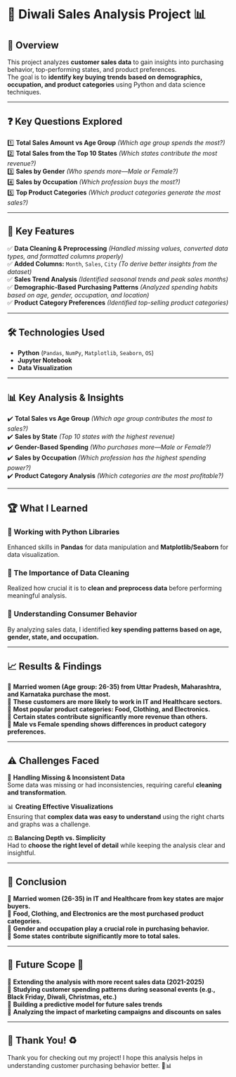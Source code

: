 # 🛒 Diwali Sales Analysis Project 📊  

## 📌 Overview  
This project analyzes **customer sales data** to gain insights into purchasing behavior, top-performing states, and product preferences.  
The goal is to **identify key buying trends based on demographics, occupation, and product categories** using Python and data science techniques.  

---

## ❓ Key Questions Explored  
1️⃣ **Total Sales Amount vs Age Group** *(Which age group spends the most?)*  
2️⃣ **Total Sales from the Top 10 States** *(Which states contribute the most revenue?)*  
3️⃣ **Sales by Gender** *(Who spends more—Male or Female?)*  
4️⃣ **Sales by Occupation** *(Which profession buys the most?)*  
5️⃣ **Top Product Categories** *(Which product categories generate the most sales?)*  

---

## 🔑 Key Features  
✅ **Data Cleaning & Preprocessing** *(Handled missing values, converted data types, and formatted columns properly)*  
✅ **Added Columns:** `Month`, `Sales`, `City` *(To derive better insights from the dataset)*  
✅ **Sales Trend Analysis** *(Identified seasonal trends and peak sales months)*  
✅ **Demographic-Based Purchasing Patterns** *(Analyzed spending habits based on age, gender, occupation, and location)*  
✅ **Product Category Preferences** *(Identified top-selling product categories)*  

---

## 🛠️ Technologies Used  
- **Python** (`Pandas`, `NumPy`, `Matplotlib`, `Seaborn`, `OS`)  
- **Jupyter Notebook**  
- **Data Visualization**  

---

## 📊 Key Analysis & Insights  
✔️ **Total Sales vs Age Group** *(Which age group contributes the most to sales?)*  
✔️ **Sales by State** *(Top 10 states with the highest revenue)*  
✔️ **Gender-Based Spending** *(Who purchases more—Male or Female?)*  
✔️ **Sales by Occupation** *(Which profession has the highest spending power?)*  
✔️ **Product Category Analysis** *(Which categories are the most profitable?)*  

---

## 🏆 What I Learned  
### 🔹 Working with Python Libraries  
Enhanced skills in **Pandas** for data manipulation and **Matplotlib/Seaborn** for data visualization.  

### 🔹 The Importance of Data Cleaning  
Realized how crucial it is to **clean and preprocess data** before performing meaningful analysis.  

### 🔹 Understanding Consumer Behavior  
By analyzing sales data, I identified **key spending patterns based on age, gender, state, and occupation.**  

---

## 📈 Results & Findings  
📍 **Married women (Age group: 26-35) from Uttar Pradesh, Maharashtra, and Karnataka purchase the most.**  
📍 **These customers are more likely to work in IT and Healthcare sectors.**  
📍 **Most popular product categories: Food, Clothing, and Electronics.**  
📍 **Certain states contribute significantly more revenue than others.**  
📍 **Male vs Female spending shows differences in product category preferences.**  

---

## ⚠️ Challenges Faced  
🚧 **Handling Missing & Inconsistent Data**  
Some data was missing or had inconsistencies, requiring careful **cleaning and transformation**.  

📊 **Creating Effective Visualizations**  
Ensuring that **complex data was easy to understand** using the right charts and graphs was a challenge.  

⚖️ **Balancing Depth vs. Simplicity**  
Had to **choose the right level of detail** while keeping the analysis clear and insightful.  

---

## 📌 Conclusion  
🔹 **Married women (26-35) in IT and Healthcare from key states are major buyers.**  
🔹 **Food, Clothing, and Electronics are the most purchased product categories.**  
🔹 **Gender and occupation play a crucial role in purchasing behavior.**  
🔹 **Some states contribute significantly more to total sales.**  

---

## 📌 Future Scope 🚀  
📍 **Extending the analysis with more recent sales data (2021-2025)**  
📍 **Studying customer spending patterns during seasonal events (e.g., Black Friday, Diwali, Christmas, etc.)**  
📍 **Building a predictive model for future sales trends**  
📍 **Analyzing the impact of marketing campaigns and discounts on sales**  

---

## 🌱 Thank You! ♻️  
Thank you for checking out my project! I hope this analysis helps in understanding customer purchasing behavior better. 🚀📊  
